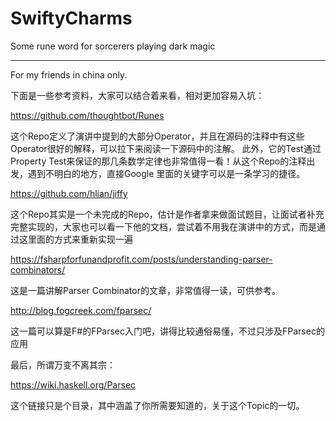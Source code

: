 # SwiftyCharms
Some rune word for sorcerers playing dark magic

---
For my friends in china only.

下面是一些参考资料，大家可以结合着来看，相对更加容易入坑：

https://github.com/thoughtbot/Runes

这个Repo定义了演讲中提到的大部分Operator，并且在源码的注释中有这些Operator很好的解释，可以拉下来阅读一下源码中的注解。
此外，它的Test通过Property Test来保证的那几条数学定律也非常值得一看！从这个Repo的注释出发，遇到不明白的地方，直接Google 里面的关键字可以是一条学习的捷径。


https://github.com/hlian/jiffy

这个Repo其实是一个未完成的Repo，估计是作者拿来做面试题目，让面试者补充完整实现的，大家也可以看一下他的文档，尝试着不用我在演讲中的方式，而是通过这里面的方式来重新实现一遍

https://fsharpforfunandprofit.com/posts/understanding-parser-combinators/

这是一篇讲解Parser Combinator的文章，非常值得一读，可供参考。

http://blog.fogcreek.com/fparsec/

这一篇可以算是F#的FParsec入门吧，讲得比较通俗易懂，不过只涉及FParsec的应用

最后，所谓万变不离其宗：

https://wiki.haskell.org/Parsec

这个链接只是个目录，其中涵盖了你所需要知道的，关于这个Topic的一切。
